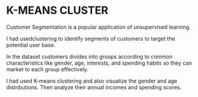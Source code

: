 # K-MEANS CLUSTER
Customer Segmentation is a popular application of unsupervised learning. 

I had usedclustering to identify segments of customers to target the potential user base. 


In the dataset customers divides into groups according to common characteristics like gender, age, interests, and spending habits so they can market to each group effectively. 

I had used K-means clustering and also visualize the gender and age distributions. 
Then analyze their annual incomes and spending scores.
